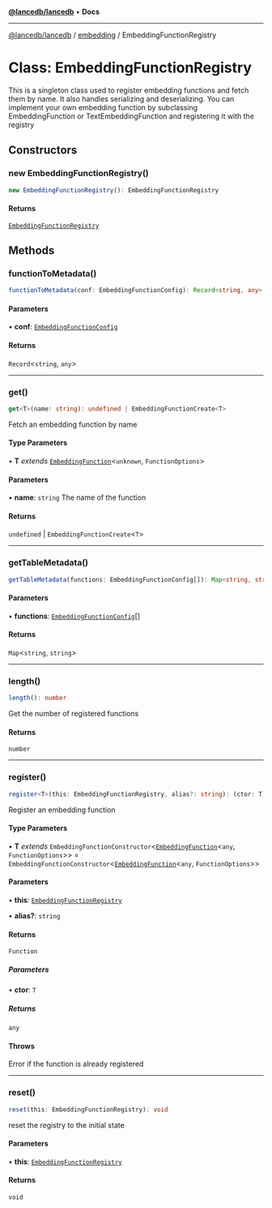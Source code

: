 [**@lancedb/lancedb**](../../../README.md) • **Docs**

***

[@lancedb/lancedb](../../../globals.md) / [embedding](../README.md) / EmbeddingFunctionRegistry

# Class: EmbeddingFunctionRegistry

This is a singleton class used to register embedding functions
and fetch them by name. It also handles serializing and deserializing.
You can implement your own embedding function by subclassing EmbeddingFunction
or TextEmbeddingFunction and registering it with the registry

## Constructors

### new EmbeddingFunctionRegistry()

```ts
new EmbeddingFunctionRegistry(): EmbeddingFunctionRegistry
```

#### Returns

[`EmbeddingFunctionRegistry`](EmbeddingFunctionRegistry.md)

## Methods

### functionToMetadata()

```ts
functionToMetadata(conf: EmbeddingFunctionConfig): Record<string, any>
```

#### Parameters

• **conf**: [`EmbeddingFunctionConfig`](../interfaces/EmbeddingFunctionConfig.md)

#### Returns

`Record`&lt;`string`, `any`&gt;

***

### get()

```ts
get<T>(name: string): undefined | EmbeddingFunctionCreate<T>
```

Fetch an embedding function by name

#### Type Parameters

• **T** *extends* [`EmbeddingFunction`](EmbeddingFunction.md)&lt;`unknown`, `FunctionOptions`&gt;

#### Parameters

• **name**: `string`
  The name of the function

#### Returns

`undefined` \| `EmbeddingFunctionCreate`&lt;`T`&gt;

***

### getTableMetadata()

```ts
getTableMetadata(functions: EmbeddingFunctionConfig[]): Map<string, string>
```

#### Parameters

• **functions**: [`EmbeddingFunctionConfig`](../interfaces/EmbeddingFunctionConfig.md)[]

#### Returns

`Map`&lt;`string`, `string`&gt;

***

### length()

```ts
length(): number
```

Get the number of registered functions

#### Returns

`number`

***

### register()

```ts
register<T>(this: EmbeddingFunctionRegistry, alias?: string): (ctor: T) => any
```

Register an embedding function

#### Type Parameters

• **T** *extends* `EmbeddingFunctionConstructor`&lt;[`EmbeddingFunction`](EmbeddingFunction.md)&lt;`any`, `FunctionOptions`&gt;&gt; = `EmbeddingFunctionConstructor`&lt;[`EmbeddingFunction`](EmbeddingFunction.md)&lt;`any`, `FunctionOptions`&gt;&gt;

#### Parameters

• **this**: [`EmbeddingFunctionRegistry`](EmbeddingFunctionRegistry.md)

• **alias?**: `string`

#### Returns

`Function`

##### Parameters

• **ctor**: `T`

##### Returns

`any`

#### Throws

Error if the function is already registered

***

### reset()

```ts
reset(this: EmbeddingFunctionRegistry): void
```

reset the registry to the initial state

#### Parameters

• **this**: [`EmbeddingFunctionRegistry`](EmbeddingFunctionRegistry.md)

#### Returns

`void`
